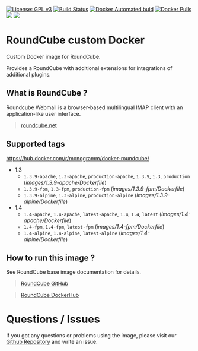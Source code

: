 
[uri_license]: http://www.gnu.org/licenses/gpl.html
[uri_license_image]: https://img.shields.io/badge/License-GPL%20v3-blue.svg

[![License: GPL v3][uri_license_image]][uri_license]
[![Build Status](https://travis-ci.org/Monogramm/docker-roundcube.svg)](https://travis-ci.org/Monogramm/docker-roundcube)
[![Docker Automated buid](https://img.shields.io/docker/cloud/build/monogramm/docker-roundcube.svg)](https://hub.docker.com/r/monogramm/docker-roundcube/)
[![Docker Pulls](https://img.shields.io/docker/pulls/monogramm/docker-roundcube.svg)](https://hub.docker.com/r/monogramm/docker-roundcube/)
[![](https://images.microbadger.com/badges/version/monogramm/docker-roundcube.svg)](https://microbadger.com/images/monogramm/docker-roundcube)
[![](https://images.microbadger.com/badges/image/monogramm/docker-roundcube.svg)](https://microbadger.com/images/monogramm/docker-roundcube)

# RoundCube custom Docker

Custom Docker image for RoundCube.

Provides a RoundCube with additional extensions for integrations of additional plugins.

## What is RoundCube ?

Roundcube Webmail is a browser-based multilingual IMAP client with an application-like user interface.

> [roundcube.net](https://roundcube.net/)

## Supported tags

https://hub.docker.com/r/monogramm/docker-roundcube/

* 1.3
    -	`1.3.9-apache`, `1.3-apache`, `production-apache`, `1.3.9`, `1.3`, `production` (*images/1.3.9-apache/Dockerfile*)
    -	`1.3.9-fpm`, `1.3-fpm`, `production-fpm` (*images/1.3.9-fpm/Dockerfile*)
    -	`1.3.9-alpine`, `1.3-alpine`, `production-alpine` (*images/1.3.9-alpine/Dockerfile*)
* 1.4
    -	`1.4-apache`, `1.4-apache`, `latest-apache`, `1.4`, `1.4`, `latest` (*images/1.4-apache/Dockerfile*)
    -	`1.4-fpm`, `1.4-fpm`, `latest-fpm` (*images/1.4-fpm/Dockerfile*)
    -	`1.4-alpine`, `1.4-alpine`, `latest-alpine` (*images/1.4-alpine/Dockerfile*)

## How to run this image ?

See RoundCube base image documentation for details.

> [RoundCube GitHub](https://github.com/Monogramm/roundcubemail-docker)

> [RoundCube DockerHub](https://hub.docker.com/r/monogramm/docker-roundcube-base/)

# Questions / Issues
If you got any questions or problems using the image, please visit our [Github Repository](https://github.com/Monogramm/docker-roundcube) and write an issue.
